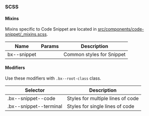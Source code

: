 ### SCSS

#### Mixins

Mixins specific to Code Snippet are located in [src/components/code-snippet/_mixins.scss]().

| Name        | Params | Description               |
|-------------|--------|---------------------------|
| bx--snippet |        | Common styles for Snippet |


#### Modifiers

Use these modifiers with `.bx--root-class` class.

| Selector                         | Description                        |
|----------------------------------|------------------------------------|
| .bx--snippet--code               | Styles for multiple lines of code  |
| .bx--snippet--terminal           | Styles for single lines of code    |

